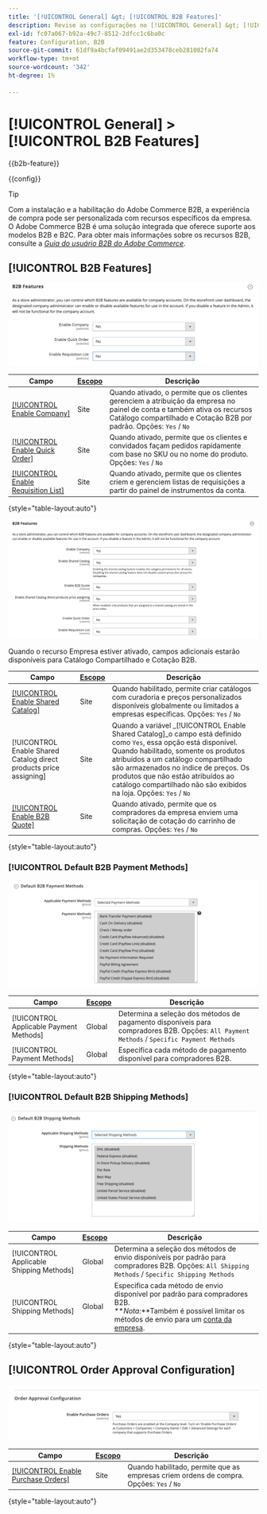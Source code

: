 ```yaml
---
title: '[!UICONTROL General] &gt; [!UICONTROL B2B Features]'
description: Revise as configurações no [!UICONTROL General] &gt; [!UICONTROL B2B Features] página do Administrador do Commerce.
exl-id: fc07a067-b92a-49c7-8512-2dfcc1c6ba0c
feature: Configuration, B2B
source-git-commit: 61df9a4bcfaf09491ae2d353478ceb281082fa74
workflow-type: tm+mt
source-wordcount: '342'
ht-degree: 1%

---
```


# [!UICONTROL General] > [!UICONTROL B2B Features]

{{b2b-feature}}

{{config}}

>[!TIP]
>
>Com a instalação e a habilitação do Adobe Commerce B2B, a experiência de compra pode ser personalizada com recursos específicos da empresa. O Adobe Commerce B2B é uma solução integrada que oferece suporte aos modelos B2B e B2C. Para obter mais informações sobre os recursos B2B, consulte a [_Guia do usuário B2B do Adobe Commerce_](https://experienceleague.adobe.com/docs/commerce-admin/b2b/introduction.html).

## [!UICONTROL B2B Features]

![Recursos B2B](./assets/b2b-features.png)<!-- zoom -->

| Campo | [Escopo](../../getting-started/websites-stores-views.md#scope-settings) | Descrição |
|------- |----------------------------------------------------------------------- |------------ |
| [[!UICONTROL Enable Company]](../../b2b/account-companies.md) | Site | Quando ativado, o permite que os clientes gerenciem a atribuição da empresa no painel de conta e também ativa os recursos Catálogo compartilhado e Cotação B2B por padrão. Opções: `Yes` / `No` |
| [[!UICONTROL Enable Quick Order]](../../b2b/quick-order.md) | Site | Quando ativado, permite que os clientes e convidados façam pedidos rapidamente com base no SKU ou no nome do produto. Opções: `Yes` / `No` |
| [[!UICONTROL Enable Requisition List]](../../b2b/configure-requisition-lists.md) | Site | Quando ativado, permite que os clientes criem e gerenciem listas de requisições a partir do painel de instrumentos da conta. |

{style="table-layout:auto"}

![Recursos B2B com empresas e catálogos compartilhados ativados](./assets/b2b-features-company-enabled.png)<!-- zoom -->

Quando o recurso Empresa estiver ativado, campos adicionais estarão disponíveis para Catálogo Compartilhado e Cotação B2B.

| Campo | [Escopo](../../getting-started/websites-stores-views.md#scope-settings) | Descrição |
|------- |----------------------------------------------------------------------- |------------ |
| [[!UICONTROL Enable Shared Catalog]](../../b2b/catalog-shared.md) | Site | Quando habilitado, permite criar catálogos com curadoria e preços personalizados disponíveis globalmente ou limitados a empresas específicas. Opções: `Yes` / `No` |
| [!UICONTROL Enable Shared Catalog direct products price assigning] | Site | Quando a variável _[!UICONTROL Enable Shared Catalog]_o campo está definido como `Yes`, essa opção está disponível. Quando habilitado, somente os produtos atribuídos a um catálogo compartilhado são armazenados no índice de preços. Os produtos que não estão atribuídos ao catálogo compartilhado não são exibidos na loja. Opções: `Yes` / `No` |
| [[!UICONTROL Enable B2B Quote]](../../b2b/configure-quotes.md) | Site | Quando ativado, permite que os compradores da empresa enviem uma solicitação de cotação do carrinho de compras. Opções: `Yes` / `No` |

{style="table-layout:auto"}

### [!UICONTROL Default B2B Payment Methods]

![Configuração B2B - configurações do método de pagamento padrão](./assets/b2b-features-default-payment-methods.png)<!-- zoom -->

| Campo | [Escopo](../../getting-started/websites-stores-views.md#scope-settings) | Descrição |
|------- |----------------------------------------------------------------------- |------------ |
| [!UICONTROL Applicable Payment Methods] | Global | Determina a seleção dos métodos de pagamento disponíveis para compradores B2B. Opções: `All Payment Methods` / `Specific Payment Methods` |
| [!UICONTROL Payment Methods] | Global | Especifica cada método de pagamento disponível para compradores B2B. |

{style="table-layout:auto"}

### [!UICONTROL Default B2B Shipping Methods]

![Configuração B2B - métodos de envio padrão](./assets/b2b-features-shipping-methods.png)<!-- zoom -->

| Campo | [Escopo](../../getting-started/websites-stores-views.md#scope-settings) | Descrição |
|------- |----------------------------------------------------------------------- |------------ |
| [!UICONTROL Applicable Shipping Methods] | Global | Determina a seleção dos métodos de envio disponíveis por padrão para compradores B2B. Opções: `All Shipping Methods` / `Specific Shipping Methods` |
| [!UICONTROL Shipping Methods] | Global | Especifica cada método de envio disponível por padrão para compradores B2B. <br/>**_Nota:_**Também é possível limitar os métodos de envio para um [conta da empresa](../../b2b/account-companies.md). |

{style="table-layout:auto"}

## [!UICONTROL Order Approval Configuration]

![Recursos B2B - Configuração de aprovação de pedido](./assets/b2b-features-order-approval.png)<!-- zoom -->

| Campo | [Escopo](../../getting-started/websites-stores-views.md#scope-settings) | Descrição |
|------- |----------------------------------------------------------------------- |------------ |
| [[!UICONTROL Enable Purchase Orders]](../../stores-purchase/purchase-order.md) | Site | Quando habilitado, permite que as empresas criem ordens de compra. Opções: `Yes` / `No` |

{style="table-layout:auto"}


